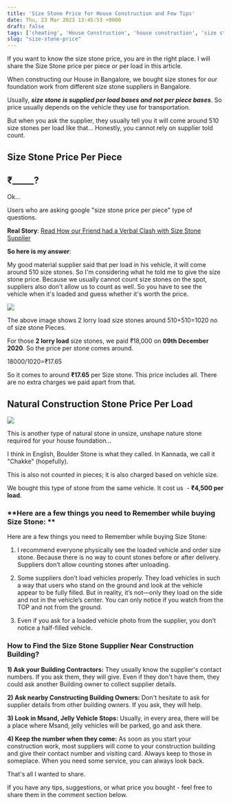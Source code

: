 ```yaml
---
title: 'Size Stone Price for House Construction and Few Tips'
date: Thu, 23 Mar 2023 13:45:53 +0000
draft: false
tags: ['cheating', 'House Construction', 'house construction', 'size stone', 'tips']
slug: "size-stone-price"
---
```


If you want to know the size stone price, you are in the right place. I will share the Size Stone price per piece or per load in this article. 

When constructing our House in Bangalore, we bought size stones for our foundation work from different size stone suppliers in Bangalore. 

Usually, _**size stone is supplied per load bases and not per piece bases**_. So price usually depends on the vehicle they use for transportation. 

But when you ask the supplier, they usually tell you it will come around 510 size stones per load like that… Honestly, you cannot rely on supplier told count.

Size Stone Price Per Piece
--------------------------

₹\_\_\_\_\_?
------------

Ok... 

Users who are asking google "size stone price per piece" type of questions. 

**Real Story**: [Read How our Friend had a Verbal Clash with Size Stone Supplier](https://houseconstructionguide.com/size-stone-friend-story)

**So here is my answer**:

My good material supplier said that per load in his vehicle, it will come around 510 size stones. So I'm considering what he told me to give the size stone price. Because we usually cannot count size stones on the spot, suppliers also don't allow us to count as well. So you have to see the vehicle when it's loaded and guess whether it's worth the price. 

![](/size-stone-price/images/size-stone-price-per-load.jpg/)

The above image shows 2 lorry load size stones around 510+510=1020 no of size stone Pieces.

For those **2 lorry load** size stones, we paid ₹18,000 on **09th December 2020**. So the price per stone comes around.

18000/1020=₹17.65

So it comes to around **₹17.65** per Size stone. This price includes all. There are no extra charges we paid apart from that.

Natural Construction Stone Price Per Load
-----------------------------------------

![](/size-stone-price/images/size-stone-for-house-construction.jpg/)

This is another type of natural stone in unsize, unshape nature stone required for your house foundation... 

I think in English, Boulder Stone is what they called. In Kannada, we call it "Chakke" (hopefully). 

This is also not counted in pieces; it is also charged based on vehicle size. 

We bought this type of stone from the same vehicle. It cost us  - **₹4,500 per load**. 

### **Here are a few things you need to Remember while buying Size Stone: **

Here are a few things you need to Remember while buying Size Stone:  
1) I recommend everyone physically see the loaded vehicle and order size stone. Because there is no way to count stones before or after delivery. Suppliers don’t allow counting stones after unloading.

2) Some suppliers don’t load vehicles properly. They load vehicles in such a way that users who stand on the ground and look at the vehicle appear to be fully filled. But in reality, it’s not—only they load on the side and not in the vehicle’s center. You can only notice if you watch from the TOP and not from the ground.

3) Even if you ask for a loaded vehicle photo from the supplier, you don’t notice a half-filled vehicle.

### How to Find the Size Stone Supplier Near Construction Building?

**1) Ask your Building Contractors:** They usually know the supplier's contact numbers. If you ask them, they will give. Even if they don't have them, they could ask another Building owner to collect supplier details. 

**2) Ask nearby Constructing Building Owners:** Don't hesitate to ask for supplier details from other building owners. If you ask, they will help. 

**3) Look in Msand, Jelly Vehicle Stops:** Usually, in every area, there will be a place where Msand, jelly vehicles will be parked, go and ask there. 

**4) Keep the number when they come:** As soon as you start your construction work, most suppliers will come to your construction building and give their contact number and visiting card. Always keep to those in someplace. When you need some service, you can always look back. 

That's all I wanted to share. 

If you have any tips, suggestions, or what price you bought - feel free to share them in the comment section below.